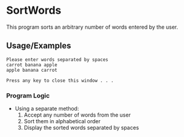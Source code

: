 # SortWords

This program sorts an arbitrary number of words entered by the user.

## Usage/Examples

```
Please enter words separated by spaces
carrot banana apple
apple banana carrot

Press any key to close this window . . .
```

### Program Logic

- Using a separate method:
  1. Accept any number of words from the user
  2. Sort them in alphabetical order
  3. Display the sorted words separated by spaces
